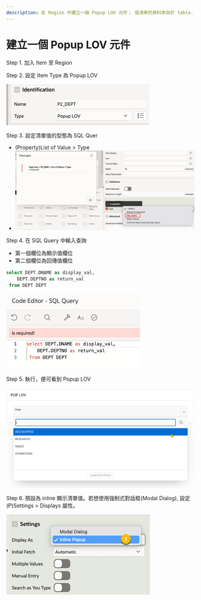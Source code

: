 ```yaml
---
description: 在 Region 中建立一個 Popup LOV 元件； 值清單的資料來自於 table.
---
```


# 建立一個 Popup LOV 元件

Step 1. 加入 Item 至 Region

Step 2. 設定 Item Type 為 Popup LOV

![](<../.gitbook/assets/image (4) (1) (2).png>)

Step 3. 設定清單值的型態為 SQL Quer

* (Property)List of Value > Type
* ![](<../.gitbook/assets/image (3) (1) (1).png>)

Step 4. 在 SQL Query 中輸入查詢

* 第一個欄位為顯示值欄位
* 第二個欄位為回傳值欄位

```sql
select DEPT.DNAME as display_val,
    DEPT.DEPTNO as return_val 
 from DEPT DEPT
```

![](<../.gitbook/assets/image (7) (1) (1) (1).png>)

Step 5. 執行，便可看到 Popup LOV

![](<../.gitbook/assets/image (8) (1) (1) (1).png>)



Step 6. 預設為 inline 顯示清單值。若想使用強制式對話框(Modal Dialog), 設定 (P)Settings > Displays 屬性。

![](<../.gitbook/assets/image (5).png>)

